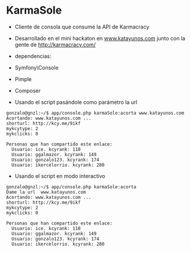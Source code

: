 KarmaSole
========

* Cliente de consola que consume la API de Karmacracy
* Desarrollado en el mini hackaton en www.katayunos.com junto con la gente de http://karmacracy.com/
* dependencias:
 * Symfony\Console
 * Pimple
 * Composer

* Usando el script pasándole como parámetro la url
```
gonzalo@gnzl:~/$ app/console.php karmaSole:acorta www.katayunos.com
Acortando: www.katayunos.com ...
shorturl: http://kcy.me/9ikf
mykcytype: 2
mykclicks: 0

Personas que han compartido este enlace:
  Usuario: ice. kcyrank: 110
  Usuario: ggalmazor. kcyrank: 149
  Usuario: gonzalo123. kcyrank: 174
  Usuario: ikercelorrio. kcyrank: 280
```

* Usando el script en modo interactivo

```
gonzalo@gnzl:~/$ app/console.php karmaSole:acorta
Dame la url  www.katayunos.com
Acortando: www.katayunos.com ...
shorturl: http://kcy.me/9ikf
mykcytype: 2
mykclicks: 0

Personas que han compartido este enlace:
  Usuario: ice. kcyrank: 110
  Usuario: ggalmazor. kcyrank: 149
  Usuario: gonzalo123. kcyrank: 174
  Usuario: ikercelorrio. kcyrank: 280
```